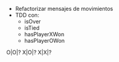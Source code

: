 - Refactorizar mensajes de movimientos
- TDD con:
    - isOver
    - isTied
    - hasPlayerXWon
    - hasPlayerOWon


O|O|?
X|O|?
X|X|?